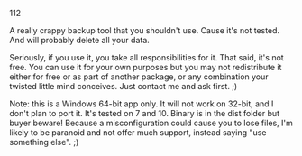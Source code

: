 112

A really crappy backup tool that you shouldn't use. Cause it's not tested. And will probably delete all your data.

Seriously, if you use it, you take all responsibilities for it. That said, it's not free. You can use it for your own purposes but
you may not redistribute it either for free or as part of another package, or any combination your twisted little mind conceives.
Just contact me and ask first. ;)

Note: this is a Windows 64-bit app only. It will not work on 32-bit, and I don't plan to port it. It's tested on 7 and 10. Binary is in the dist folder but buyer beware! Because a misconfiguration could cause you to lose files, I'm likely to be paranoid and not offer much support, instead saying "use something else". ;)
